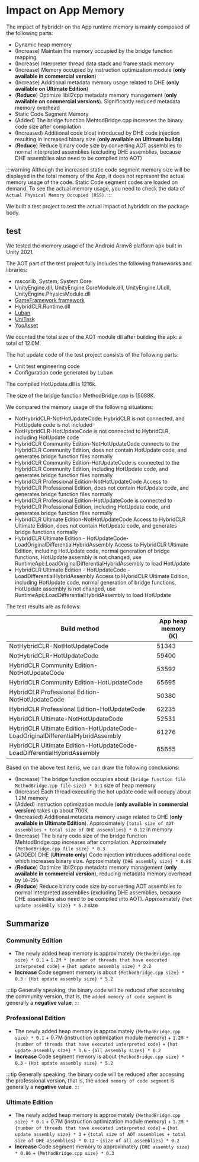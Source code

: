 # Impact on App Memory

The impact of hybridclr on the App runtime memory is mainly composed of the following parts:

- Dynamic heap memory
 - (Increase) Maintain the memory occupied by the bridge function mapping
 - (Increase) Interpreter thread data stack and frame stack memory
 - (Increase) Memory occupied by instruction optimization module (**only available in commercial version**)
 - (Increase) Additional metadata memory usage related to DHE (**only available on Ultimate Edition**)
 - (**Reduce**) Optimize libil2cpp metadata memory management (**only available on commercial versions**). Significantly reduced metadata memory overhead
- Static Code Segment Memory
 - (Added) The bridge function MehtodBridge.cpp increases the binary code size after compilation
 - (Increased) Additional code bloat introduced by DHE code injection resulting in increased binary size (**only available on Ultimate builds**)
 - (**Reduce**) Reduce binary code size by converting AOT assemblies to normal interpreted assemblies (excluding DHE assemblies, because DHE assemblies also need to be compiled into AOT)

:::warning
Although the increased static code segment memory size will be displayed in the total memory of the App, it does not represent the actual memory usage of the code. Static Code segment codes are loaded on demand. To see the actual memory usage, you need to check the data of `Actual Physical Memory Occupied (RSS)`.
:::

We built a test project to test the actual impact of hybridclr on the package body.

## test

We tested the memory usage of the Android Armv8 platform apk built in Unity 2021.

The AOT part of the test project fully includes the following frameworks and libraries:

- mscorlib, System, System.Core
- UnityEngine.dll, UnityEngine.CoreModule.dll, UnityEngine.UI.dll, UnityEngine.PhysicsModule.dll
- [GameFramework framework](https://github.com/EllanJiang/GameFramework)
- HybridCLR.Runtime.dll
- [Luban](https://github.com/focus-creative-games/luban)
- [UniTask](https://github.com/Cysharp/UniTask)
- [YooAsset](https://github.com/tuyoogame/YooAsset)

We counted the total size of the AOT module dll after building the apk: a total of 12.0M.

The hot update code of the test project consists of the following parts:

- Unit test engineering code
- Configuration code generated by Luban

The compiled HotUpdate.dll is 1216k.

The size of the bridge function MethodBridge.cpp is 15088K.

We compared the memory usage of the following situations:

- NotHybridCLR-NotHotUpdateCode: HybridCLR is not connected, and HotUpdate code is not included
- NotHybridCLR-HotUpdateCode is not connected to HybridCLR, including HotUpdate code
- HybridCLR Community Edition-NotHotUpdateCode connects to the HybridCLR Community Edition, does not contain HotUpdate code, and generates bridge function files normally
- HybridCLR Community Edition-HotUpdateCode is connected to the HybridCLR Community Edition, including HotUpdate code, and generates bridge function files normally
- HybridCLR Professional Edition-NotHotUpdateCode Access to HybridCLR Professional Edition, does not contain HotUpdate code, and generates bridge function files normally
- HybridCLR Professional Edition-HotUpdateCode is connected to HybridCLR Professional Edition, including HotUpdate code, and generates bridge function files normally
- HybridCLR Ultimate Edition-NotHotUpdateCode Access to HybridCLR Ultimate Edition, does not contain HotUpdate code, and generates bridge functions normally
- HybridCLR Ultimate Edition - HotUpdateCode-LoadOriginalDifferentialHybridAssembly Access to HybridCLR Ultimate Edition, including HotUpdate code, normal generation of bridge functions, HotUpdate assembly is not changed, use RuntimeApi::LoadOriginalDifferentialHybridAssembly to load HotUpdate
- HybridCLR Ultimate Edition - HotUpdateCode - LoadDifferentialHybridAssembly Access to HybridCLR Ultimate Edition, including HotUpdate code, normal generation of bridge functions, HotUpdate assembly is not changed, use RuntimeApi::LoadDifferentialHybridAssembly to load HotUpdate

The test results are as follows:

|Build method|App heap memory (K)|
|-|-|
|NotHybridCLR-NotHotUpdateCode|51343|
|NotHybridCLR-HotUpdateCode|59400|
|HybridCLR Community Edition-NotHotUpdateCode|53592|
|HybridCLR Community Edition-HotUpdateCode|65695|
|HybridCLR Professional Edition-NotHotUpdateCode|50380|
|HybridCLR Professional Edition-HotUpdateCode|62235|
|HybridCLR Ultimate-NotHotUpdateCode|52531|
|HybridCLR Ultimate Edition-HotUpdateCode-LoadOriginalDifferentialHybridAssembly|61276|
|HybridCLR Ultimate Edition-HotUpdateCode-LoadDifferentialHybridAssembly|65655|

Based on the above test items, we can draw the following conclusions:

- (Increase) The bridge function occupies about `{bridge function file MethodBridge.cpp file size} * 0.1` size of heap memory
- (Increase) Each thread executing the hot update code will occupy about 1.2M memory
- (Added) instruction optimization module (**only available in commercial version**) takes up about 700K
- (Increased) Additional metadata memory usage related to DHE (**only available in Ultimate Edition**). Approximately `{total size of AOT assemblies + total size of DHE assemblies} * 0.12` in memory
- (Increase) The binary code size of the bridge function MehtodBridge.cpp increases after compilation. Approximately `{MethodBridge.cpp file size} * 0.3`
- (ADDED) DHE (**Ultimate only**) Code injection introduces additional code which increases binary size. Approximately `{DHE assembly size} * 0.86`
- (**Reduce**) Optimize libil2cpp metadata memory management (**only available in commercial version**), reducing metadata memory overhead by `10-25%`
- (**Reduce**) Reduce binary code size by converting AOT assemblies to normal interpreted assemblies (excluding DHE assemblies, because DHE assemblies also need to be compiled into AOT). Approximately `{hot update assembly size} * 5.2` size


## Summarize

### Community Edition

- The newly added heap memory is approximately `{MethodBridge.cpp size} * 0.1` + `1.2M * {number of threads that have executed interpreted code}` + `{hot update assembly size} * 2.2`
- **Increase** Code segment memory is about `{MethodBridge.cpp size} * 0.3` - `{Hot update assembly size} * 5.2`

:::tip
Generally speaking, the binary code will be reduced after accessing the community version, that is, the `added memory of code segment` is generally a **negative value**.
:::

### Professional Edition

- The newly added heap memory is approximately `{MethodBridge.cpp size} * 0.1` + 0.7M (instruction optimization module memory) + `1.2M * {number of threads that have executed interpreted code}` + `{hot update assembly size} * 1.6` - `{all assembly sizes} * 0.2`
- **Increase** Code segment memory is about `{MethodBridge.cpp size} * 0.3` - `{Hot update assembly size} * 5.2`

:::tip
Generally speaking, the binary code will be reduced after accessing the professional version, that is, the `added memory of code segment` is generally a **negative value**.
:::

### Ultimate Edition

- The newly added heap memory is approximately `{MethodBridge.cpp size} * 0.1` + 0.7M (instruction optimization module memory) + `1.2M * {number of threads that have executed interpreted code}` + `{hot update assembly size} * 3` + `{total size of AOT assemblies + total size of DHE assemblies} * 0.12` - `{size of all assemblies} * 0.2`
- **Increase** Code segment memory to approximately `{DHE assembly size} * 0.86` + `{MethodBridge.cpp size} * 0.3`
